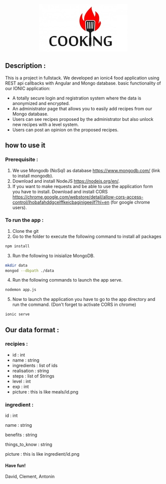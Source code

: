 <p align="center"> <img src="logo.jpg" <p>

## Description :
This is a project in fullstack. We developed an ionic4 food application using REST api callbacks with Angular and Mongo database. 
basic functionality of our IONIC application: 
- A totally secure login and registration system where the data is anonymized and encrypted.
- An administrator page that allows you to easily add recipes from our Mongo database.
- Users can see recipes proposed by the administrator but also unlock new recipes with a level system.
- Users can post an opinion on the proposed recipes.

## how to use it

### Prerequisite :
1. We use Mongodb (NoSql) as database https://www.mongodb.com/ (link to install mongodb).
2. Download and install NodeJS https://nodejs.org/en/.
3. If you want to make requests and be able to use the application form you have to install. Download and install CORS https://chrome.google.com/webstore/detail/allow-cors-access-control/lhobafahddgcelffkeicbaginigeejlf?hl=en (for google chrome users).

### To run the app :
1. Clone the git
2. Go to the folder to execute the following command to install all packages
```sh
npm install
```
3. Run the following to inisialize MongoDB.
```sh
mkdir data
mongod --dbpath ./data
```
4. Run the following commands to launch the app serve.
```sh
nodemon app.js
``` 
5. Now to launch the application you have to go to the app directory and run the command. (Don't forget to activate CORS in chrome)
```sh
ionic serve
``` 

## Our data format : 
### recipies :

- id : int
- name : string
- ingredients : list of ids
- realisation : string
- steps : list of Strings
- level : int
- exp : int
- picture : this is like meals/id.png

### ingredient :

id : int

name : string

benefits : string

things_to_know : string

picture : this is like ingredient/id.png


#### Have fun!
David, Clement, Antonin
